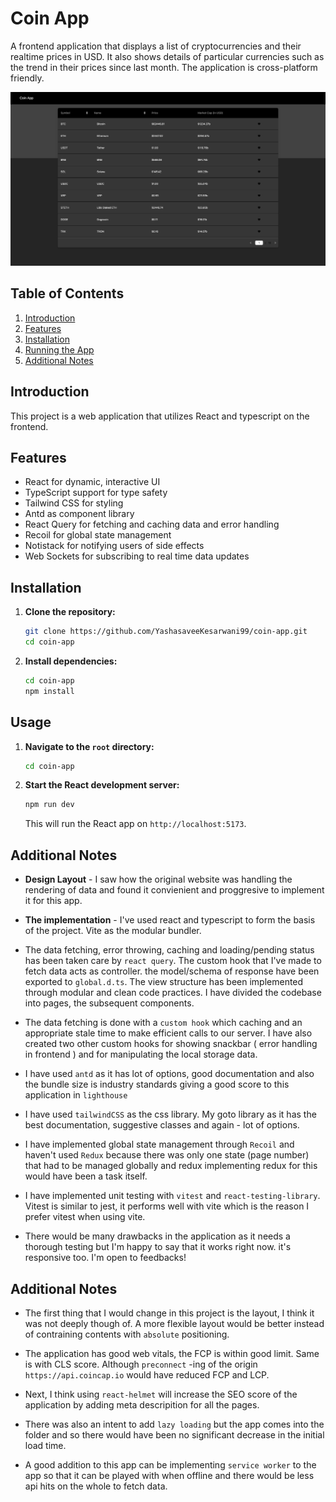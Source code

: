 # Coin App

A frontend application that displays a list of cryptocurrencies and their realtime prices in USD. It also shows details of particular currencies such as the trend in their prices since last month. The application is cross-platform friendly.

![Project Screenshot](./coin-app.png)

## Table of Contents

1. [Introduction](#introduction)
2. [Features](#features)
3. [Installation](#installation)
4. [Running the App](#running-the-app)
5. [Additional Notes](#additional-notes)

## Introduction

This project is a web application that utilizes React and typescript on the frontend.

## Features

- React for dynamic, interactive UI
- TypeScript support for type safety
- Tailwind CSS for styling
- Antd as component library
- React Query for fetching and caching data and error handling
- Recoil for global state management
- Notistack for notifying users of side effects
- Web Sockets for subscribing to real time data updates

## Installation

1. **Clone the repository:**

   ```bash
   git clone https://github.com/YashasaveeKesarwani99/coin-app.git
   cd coin-app
   ```

2. **Install dependencies:**

   ```bash
   cd coin-app
   npm install
   ```

## Usage

1. **Navigate to the `root` directory:**

   ```bash
   cd coin-app
   ```

2. **Start the React development server:**

   ```bash
   npm run dev
   ```

   This will run the React app on `http://localhost:5173`.

## Additional Notes

- **Design Layout** - I saw how the original website was handling the rendering of data and found it convienient and proggresive to implement it for this app.

- **The implementation** - I've used react and typescript to form the basis of the project. Vite as the modular bundler.

- The data fetching, error throwing, caching and loading/pending status has been taken care by `react query`. The custom hook that I've made to fetch data acts as controller. the model/schema of response have been exported to `global.d.ts`. The view structure has been implemented through modular and clean code practices. I have divided the codebase into pages, the subsequent components.

- The data fetching is done with a `custom hook` which caching and an appropriate stale time to make efficient calls to our server. I have also created two other custom hooks for showing snackbar ( error handling in frontend ) and for manipulating the local storage data.

- I have used `antd` as it has lot of options, good documentation and also the bundle size is industry standards giving a good score to this application in `lighthouse`

- I have used `tailwindCSS` as the css library. My goto library as it has the best documentation, suggestive classes and again - lot of options.

- I have implemented global state management through `Recoil` and haven't used `Redux` because there was only one state (page number) that had to be managed globally and redux implementing redux for this would have been a task itself.

- I have implemented unit testing with `vitest` and `react-testing-library`. Vitest is similar to jest, it performs well with vite which is the reason I prefer vitest when using vite.

- There would be many drawbacks in the application as it needs a thorough testing but I'm happy to say that it works right now. it's responsive too. I'm open to feedbacks!

## Additional Notes

- The first thing that I would change in this project is the layout, I think it was not deeply though of. A more flexible layout would be better instead of contraining contents with `absolute` positioning.

- The application has good web vitals, the FCP is within good limit. Same is with CLS score. Although `preconnect` -ing of the origin `https://api.coincap.io` would have reduced FCP and LCP.

- Next, I think using `react-helmet` will increase the SEO score of the application by adding meta descripition for all the pages.

- There was also an intent to add `lazy loading` but the app comes into the folder and so there would have been no significant decrease in the initial load time.

- A good addition to this app can be implementing `service worker` to the app so that it can be played with when offline and there would be less api hits on the whole to fetch data.
